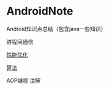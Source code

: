 # AndroidNote
Android知识点总结（包含java一些知识）

进程间通信

[性能优化](/性能优化/Index.md)

[算法](/算法)





AOP编程 注解







